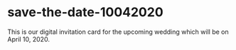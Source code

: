 # save-the-date-10042020
This is our digital invitation card for the upcoming wedding which will be on April 10, 2020.
